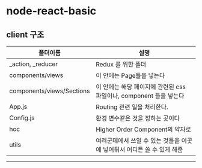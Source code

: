 # node-react-basic

## client 구조
| 폴더이름 | 설명 |
| --- | --- |
| _action, _reducer | Redux 를 위한 폴더 |
| components/views | 이 안에는 Page들을 넣는다 |
| components/views/Sections | 이 안에는 해당 페이지에 관련된 css 파일이나, component 들을 넣는다 |
| App.js | Routing 관련 일을 처리한다. |
| Config.js | 환경 변수같은 것을 정하는 곳이다 |
| hoc | Higher Order Component의 약자로 |
| utils | 여러군데에서 쓰일 수 있는 것들을 이곳에 넣어둬서 어디든 쓸 수 있게 해줌 |

---